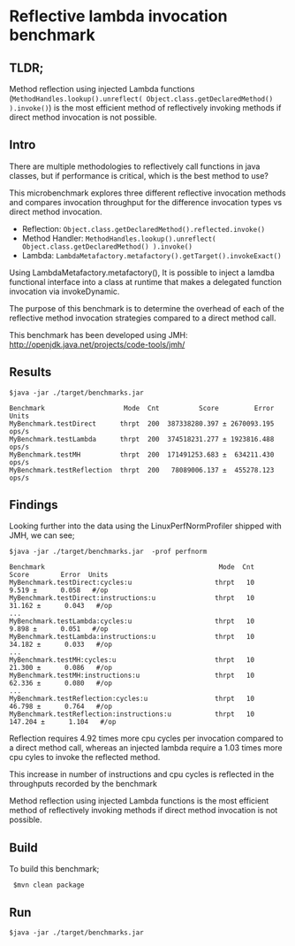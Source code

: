Reflective lambda invocation benchmark
======================================
TLDR;
-----

Method reflection using injected Lambda functions (``MethodHandles.lookup().unreflect( Object.class.getDeclaredMethod() ).invoke()``) is the most efficient method of reflectively invoking methods if direct method invocation is not possible.

Intro
----
There are multiple methodologies to reflectively call functions in java classes, but if performance is critical, which is the best method to use?

This microbenchmark explores three different reflective invocation methods and compares invocation throughput for the difference invocation types vs direct method invocation.

* Reflection: ``Object.class.getDeclaredMethod().reflected.invoke()``
* Method Handler: ``MethodHandles.lookup().unreflect( Object.class.getDeclaredMethod() ).invoke()``
* Lambda: ``LambdaMetafactory.metafactory().getTarget().invokeExact()``

Using LambdaMetafactory.metafactory(), It is possible to inject a lamdba functional interface into a class at runtime that makes a delegated function invocation via invokeDynamic.
  
The purpose of this benchmark is to determine the overhead of each of the reflective method invocation strategies compared to a direct method call.

This benchmark has been developed using JMH: <http://openjdk.java.net/projects/code-tools/jmh/>

Results
--------

````
$java -jar ./target/benchmarks.jar

Benchmark                    Mode  Cnt          Score         Error  Units
MyBenchmark.testDirect      thrpt  200  387338280.397 ± 2670093.195  ops/s
MyBenchmark.testLambda      thrpt  200  374518231.277 ± 1923816.488  ops/s
MyBenchmark.testMH          thrpt  200  171491253.683 ±  634211.430  ops/s
MyBenchmark.testReflection  thrpt  200   78089006.137 ±  455278.123  ops/s
````
Findings
--------

Looking further into the data using the LinuxPerfNormProfiler shipped with JMH, we can see;

````
$java -jar ./target/benchmarks.jar  -prof perfnorm

Benchmark                                            Mode  Cnt          Score        Error  Units
MyBenchmark.testDirect:cycles:u                     thrpt   10          9.519 ±      0.058   #/op
MyBenchmark.testDirect:instructions:u               thrpt   10         31.162 ±      0.043   #/op
...
MyBenchmark.testLambda:cycles:u                     thrpt   10          9.898 ±      0.051   #/op
MyBenchmark.testLambda:instructions:u               thrpt   10         34.182 ±      0.033   #/op
...
MyBenchmark.testMH:cycles:u                         thrpt   10         21.300 ±      0.086   #/op
MyBenchmark.testMH:instructions:u                   thrpt   10         62.336 ±      0.080   #/op
...
MyBenchmark.testReflection:cycles:u                 thrpt   10         46.798 ±      0.764   #/op
MyBenchmark.testReflection:instructions:u           thrpt   10        147.204 ±      1.104   #/op
````

Reflection requires 4.92 times more cpu cycles per invocation compared to a direct method call, whereas an injected lambda require a 1.03 times more cpu cyles to invoke the reflected method.

This increase in number of instructions and cpu cycles is reflected in the throughputs recorded by the benchmark

Method reflection using injected Lambda functions is the most efficient method of reflectively invoking methods if direct method invocation is not possible.
 
Build
-----

To build this benchmark;

`` $mvn clean package``

Run
---

``$java -jar ./target/benchmarks.jar``